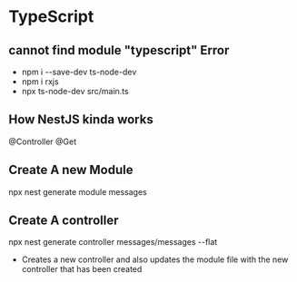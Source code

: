 # TypeScript

## cannot find module "typescript" Error

-  npm i --save-dev ts-node-dev
-  npm i rxjs
-  npx ts-node-dev src/main.ts

## How NestJS kinda works

@Controller
@Get

## Create A new Module

npx nest generate module messages

## Create A controller

npx nest generate controller messages/messages --flat

-  Creates a new controller and also updates the module file with the new controller that has been created

